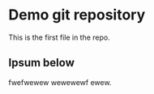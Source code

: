 # Demo git repository

This is the first file in the repo.

## Ipsum below

fwefwewew wewewewf ewew.